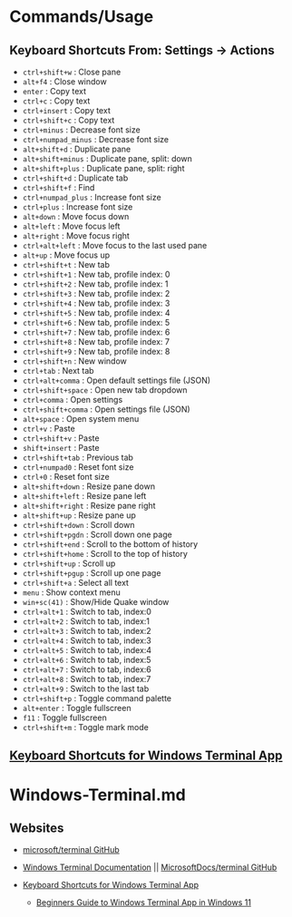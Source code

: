 # Commands/Usage

## Keyboard Shortcuts From: Settings -> Actions

* `ctrl+shift+w` : Close pane
* `alt+f4` : Close window
* `enter` : Copy text
* `ctrl+c` : Copy text
* `ctrl+insert` : Copy text
* `ctrl+shift+c` : Copy text
* `ctrl+minus` : Decrease font size
* `ctrl+numpad_minus` : Decrease font size
* `alt+shift+d` : Duplicate pane
* `alt+shift+minus` : Duplicate pane, split: down
* `alt+shift+plus` : Duplicate pane, split: right
* `ctrl+shift+d` : Duplicate tab
* `ctrl+shift+f` : Find
* `ctrl+numpad_plus` : Increase font size
* `ctrl+plus` : Increase font size
* `alt+down` : Move focus down
* `alt+left` : Move focus left
* `alt+right` : Move focus right
* `ctrl+alt+left` : Move focus to the last used pane
* `alt+up` : Move focus up
* `ctrl+shift+t` : New tab
* `ctrl+shift+1` : New tab, profile index: 0
* `ctrl+shift+2` : New tab, profile index: 1
* `ctrl+shift+3` : New tab, profile index: 2
* `ctrl+shift+4` : New tab, profile index: 3
* `ctrl+shift+5` : New tab, profile index: 4
* `ctrl+shift+6` : New tab, profile index: 5
* `ctrl+shift+7` : New tab, profile index: 6
* `ctrl+shift+8` : New tab, profile index: 7
* `ctrl+shift+9` : New tab, profile index: 8
* `ctrl+shift+n` : New window
* `ctrl+tab` : Next tab
* `ctrl+alt+comma` : Open default settings file (JSON)
* `ctrl+shift+space` : Open new tab dropdown
* `ctrl+comma` : Open settings
* `ctrl+shift+comma` : Open settings file (JSON)
* `alt+space` : Open system menu
* `ctrl+v` : Paste
* `ctrl+shift+v` : Paste
* `shift+insert` : Paste
* `ctrl+shift+tab` : Previous tab
* `ctrl+numpad0` : Reset font size
* `ctrl+0` : Reset font size
* `alt+shift+down` : Resize pane down
* `alt+shift+left` : Resize pane left
* `alt+shift+right` : Resize pane right
* `alt+shift+up` : Resize pane up
* `ctrl+shift+down` : Scroll down
* `ctrl+shift+pgdn` : Scroll down one page
* `ctrl+shift+end` : Scroll to the bottom of history
* `ctrl+shift+home` : Scroll to the top of history
* `ctrl+shift+up` : Scroll up
* `ctrl+shift+pgup` : Scroll up one page
* `ctrl+shift+a` : Select all text
* `menu` : Show context menu
* `win+sc(41)` : Show/Hide Quake window
* `ctrl+alt+1` : Switch to tab, index:0
* `ctrl+alt+2` : Switch to tab, index:1
* `ctrl+alt+3` : Switch to tab, index:2
* `ctrl+alt+4` : Switch to tab, index:3
* `ctrl+alt+5` : Switch to tab, index:4
* `ctrl+alt+6` : Switch to tab, index:5
* `ctrl+alt+7` : Switch to tab, index:6
* `ctrl+alt+8` : Switch to tab, index:7
* `ctrl+alt+9` : Switch to the last tab
* `ctrl+shift+p` : Toggle command palette
* `alt+enter` : Toggle fullscreen
* `f11` : Toggle fullscreen
* `ctrl+shift+m` : Toggle mark mode

## [Keyboard Shortcuts for Windows Terminal App](https://www.webnots.com/keyboard-shortcuts-for-windows-terminal-app/)

# Windows-Terminal.md

## Websites

* [microsoft/terminal GitHub](https://github.com/microsoft/terminal)
* [Windows Terminal Documentation](https://learn.microsoft.com/en-us/windows/terminal/) || [MicrosoftDocs/terminal GitHub](https://github.com/MicrosoftDocs/terminal)

* [Keyboard Shortcuts for Windows Terminal App](https://www.webnots.com/keyboard-shortcuts-for-windows-terminal-app/)
  * [Beginners Guide to Windows Terminal App in Windows 11](https://www.webnots.com/beginners-guide-to-windows-terminal-app-in-windows-11/)
